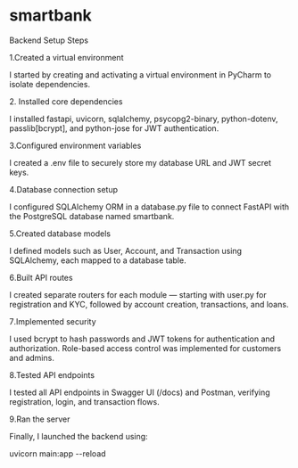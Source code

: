 # smartbank
Backend Setup Steps 

1.Created a virtual environment

I started by creating and activating a virtual environment in PyCharm to isolate dependencies.

2️. Installed core dependencies

I installed fastapi, uvicorn, sqlalchemy, psycopg2-binary, python-dotenv, passlib[bcrypt], and python-jose for JWT authentication.

3️.Configured environment variables

I created a .env file to securely store my database URL and JWT secret keys.

4️.Database connection setup

I configured SQLAlchemy ORM in a database.py file to connect FastAPI with the PostgreSQL database named smartbank.

5️.Created database models

I defined models such as User, Account, and Transaction using SQLAlchemy, each mapped to a database table.

6️.Built API routes

I created separate routers for each module — starting with user.py for registration and KYC, followed by account creation, transactions, and loans.

7️.Implemented security

I used bcrypt to hash passwords and JWT tokens for authentication and authorization.
Role-based access control was implemented for customers and admins.

8️.Tested API endpoints

I tested all API endpoints in Swagger UI (/docs) and Postman, verifying registration, login, and transaction flows.

9️.Ran the server

Finally, I launched the backend using:

uvicorn main:app --reload
